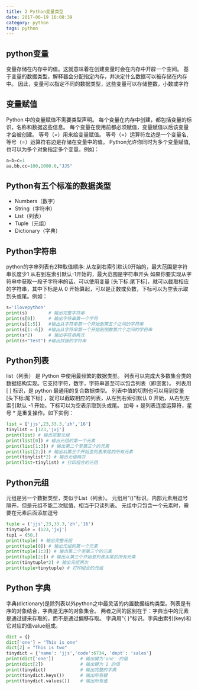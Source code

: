 ```yaml
---
title: 2 Python变量类型
date: 2017-06-19 16:08:39
category: python
tags: python
---
```

## python变量
变量存储在内存中的值。这就意味着在创建变量时会在内存中开辟一个空间。
基于变量的数据类型，解释器会分配指定内存，并决定什么数据可以被存储在内存中。
因此，变量可以指定不同的数据类型，这些变量可以存储整数，小数或字符
<!-- more -->
## 变量赋值
Python 中的变量赋值不需要类型声明。
每个变量在内存中创建，都包括变量的标识，名称和数据这些信息。
每个变量在使用前都必须赋值，变量赋值以后该变量才会被创建。
等号（=）用来给变量赋值。
等号（=）运算符左边是一个变量名,等号（=）运算符右边是存储在变量中的值。
Python允许你同时为多个变量赋值,也可以为多个对象指定多个变量。例如：
```python
a=b=c=1
aa,bb,cc=100,1000.0,"JJS"
```
## Python有五个标准的数据类型
- Numbers（数字）
- String（字符串）
- List（列表）
- Tuple（元组）
- Dictionary（字典）

## Python字符串
python的字串列表有2种取值顺序:
从左到右索引默认0开始的，最大范围是字符串长度少1
从右到左索引默认-1开始的，最大范围是字符串开头
如果你要实现从字符串中获取一段子字符串的话，可以使用变量 [头下标:尾下标]，就可以截取相应的字符串，其中下标是从 0 开始算起，可以是正数或负数，下标可以为空表示取到头或尾。例如：
```python
s='ilovepython'
print(s) 		# 输出完整字符串
print(s[0]) 	# 输出字符串第一个字符
print(s[1:5]) 	#输出从字符串第一个开始到第五个之间的字符串
print(s[1:-6]) 	#输出从字符串第一个开始到倒数第六个之间的字符串
print(s*2) 		# 输出字符串两次
print(s+"Test") #输出拼接的字符串
```
## Python列表
list（列表） 是 Python 中使用最频繁的数据类型。
列表可以完成大多数集合类的数据结构实现。它支持字符，数字，字符串甚至可以包含列表（即嵌套）。
列表用 [ ] 标识，是 python 最通用的复合数据类型。
列表中值的切割也可以用到变量 [头下标:尾下标] ，就可以截取相应的列表，从左到右索引默认 0 开始，从右到左索引默认 -1 开始，下标可以为空表示取到头或尾。
加号 + 是列表连接运算符，星号 * 是重复操作。如下实例：
```python
list = ['jjs',23,33.3,'zh','16']
tinylist = [123,'jxj']
print(list) # 输出完整元组
print(list[0]) # 输出元组的第一个元素
print(list[1:3]) # 输出第二个至第三个的元素
print(list[2:]) # 输出从第三个开始至列表末尾的所有元素
print(tinylist*2) # 输出元组两次
print(list+tinylist) # 打印组合的元组
```
## Python元组
元组是另一个数据类型，类似于List（列表）。
元组用"()"标识。内部元素用逗号隔开。但是元组不能二次赋值，相当于只读列表。
元组中只包含一个元素时，需要在元素后面添加逗号
```python
tuple = ('jjs',23,33.3,'zh','16')
tinytuple = (123,'jxj')
tup1 = (50,)
print(tuple) # 输出完整元组
print(tuple[0]) # 输出元组的第一个元素
print(tuple[1:3]) # 输出第二个至第三个的元素
print(tuple[2:]) # 输出从第三个开始至列表末尾的所有元素
print(tinytuple*2) # 输出元组两次
print(tuple+tinytuple) # 打印组合的元组
```
## Python 字典
字典(dictionary)是除列表以外python之中最灵活的内置数据结构类型。列表是有序的对象结合，字典是无序的对象集合。
两者之间的区别在于：字典当中的元素是通过键来存取的，而不是通过偏移存取。
字典用"{ }"标识。字典由索引(key)和它对应的值value组成。
```python
dict = {}
dict['one'] = "This is one"
dict[2] = "This is two"
tinydict = {'name': 'jjs','code':6734, 'dept': 'sales'}
print(dict['one'])          # 输出键为'one' 的值
print(dict[2])              # 输出键为 2 的值
print(tinydict)             # 输出完整的字典
print(tinydict.keys())      # 输出所有键
print(tinydict.values())    # 输出所有值
```

